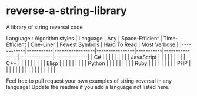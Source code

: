 # reverse-a-string-library
A library of string reversal code

Language : Algorithm styles
| Language   | Any       | Space-Efficient | Time-Efficient | One-Liner | Fewest Symbols | Hard To Read | Most Verbose |
|------------|-----------|-----------------|----------------|-----------|----------------|--------------|--------------|
| C#         |           |                 |                |           |                |              |              |
| JavaScript |           |                 |                |           |                |              |              |
| C++        |           |                 |                |           |                |              |              |
| Elisp      |           |                 |                |           |                |              |              |
| Python     |           |                 |                |           |                |              |              |
| Ruby       |           |                 |                |           |                |              |              |
| PHP        |           |                 |                |           |                |              |              |
|            |           |                 |                |           |                |              |              |

Feel free to pull request your own examples of string-reversal in any language! Update the readme if you add a language not listed here.
